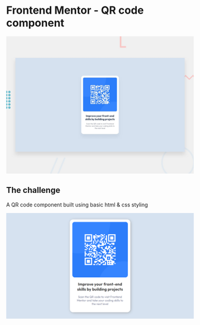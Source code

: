 # Frontend Mentor - QR code component

![Design preview for the QR code component coding challenge](./design/desktop-preview.jpg)


## The challenge

A QR code component built using basic html & css styling

![screenshot](screenshot\screenshot-2.png)